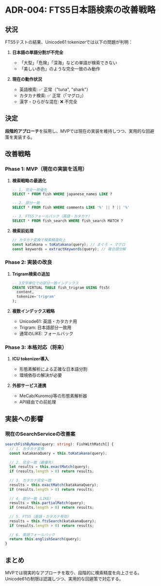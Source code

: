 # ADR-004: FTS5日本語検索の改善戦略

## 状況

FTS5テストの結果、Unicode61 tokenizerでは以下の問題が判明：

1. **日本語の単語分割が不完全**
   - 「大型」「危険」「深海」などの単語が検索できない
   - 「美しい赤色」のような完全一致のみ動作

2. **現在の動作状況**
   - 英語検索: ✅ 正常（"tuna", "shark"）
   - カタカナ検索: ✅ 正常（「マグロ」）
   - 漢字・ひらがな混在: ❌ 不完全

## 決定

**段階的アプローチ**を採用し、MVPでは現在の実装を維持しつつ、実用的な回避策を実装する。

## 改善戦略

### Phase 1: MVP（現在の実装を活用）

1. **検索戦略の最適化**
   ```sql
   -- 1. 完全一致優先
   SELECT * FROM fish WHERE japanese_names LIKE ?
   
   -- 2. 部分一致
   SELECT * FROM fish WHERE comments LIKE '%' || ? || '%'
   
   -- 3. FTS5フォールバック（英語・カタカナ）
   SELECT * FROM fish_search WHERE fish_search MATCH ?
   ```

2. **検索前処理**
   ```typescript
   // カタカナ変換で検索精度向上
   const katakana = toKatakana(query); // まぐろ → マグロ
   const keywords = extractKeywords(query); // 複合語分解
   ```

### Phase 2: 実装の改良

1. **Trigram検索の追加**
   ```sql
   -- 3文字単位での部分一致インデックス
   CREATE VIRTUAL TABLE fish_trigram USING fts5(
     content,
     tokenize='trigram'
   );
   ```

2. **複数インデックス戦略**
   - Unicode61: 英語・カタカナ用
   - Trigram: 日本語部分一致用
   - 通常のLIKE: フォールバック

### Phase 3: 本格対応（将来）

1. **ICU tokenizer導入**
   - 形態素解析による正確な日本語分割
   - 環境依存の解決が必要

2. **外部サービス連携**
   - MeCab/Kuromoji等の形態素解析器
   - API経由での前処理

## 実装への影響

### 現在のSearchServiceの改善案

```typescript
searchFishByName(query: string): FishWithMatch[] {
  // 1. カタカナ変換
  const katakanaQuery = this.toKatakana(query);
  
  // 2. 完全一致（最優先）
  let results = this.exactMatch(query);
  if (results.length > 0) return results;
  
  // 3. カタカナ完全一致
  results = this.exactMatch(katakanaQuery);
  if (results.length > 0) return results;
  
  // 4. 部分一致（LIKE）
  results = this.partialMatch(query);
  if (results.length > 0) return results;
  
  // 5. FTS5（英語・カタカナ有効）
  results = this.ftsSearch(katakanaQuery);
  if (results.length > 0) return results;
  
  // 6. 英語フォールバック
  return this.englishSearch(query);
}
```

## まとめ

MVPでは現実的なアプローチを取り、段階的に検索精度を向上させる。Unicode61の制限は認識しつつ、実用的な回避策で対応する。